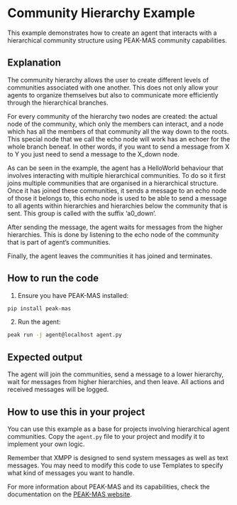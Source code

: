 # Community Hierarchy Example

This example demonstrates how to create an agent that interacts with a hierarchical community structure using PEAK-MAS community capabilities.

## Explanation

The community hierarchy allows the user to create different levels of communities associated with one another. This does not only allow your agents to organize themselves but also to communicate more efficiently through the hierarchical branches.

For every community of the hierarchy two nodes are created: the actual node of the community, which only the members can interact, and a node which has all the members of that community all the way down to the roots. This special node that we call the echo node will work has an echoer for the whole branch beneaf. In other words, if you want to send a message from X to Y you just need to send a message to the X_down node.

As can be seen in the example, the agent has a HelloWorld behaviour that involves interacting with multiple hierarchical communities. To do so it first joins multiple communities that are organised in a hierarchical structure. Once it has joined these communities, it sends a message to an echo node of those it belongs to, this echo node is used to be able to send a message to all agents within hierarchies and hierarchies below the community that is sent. This group is called with the suffix ‘a0_down’.

After sending the message, the agent waits for messages from the higher hierarchies. This is done by listening to the echo node of the community that is part of agent’s communities.

Finally, the agent leaves the communities it has joined and terminates.

## How to run the code

1. Ensure you have PEAK-MAS installed:

```bash
pip install peak-mas
```

2. Run the agent:

```bash
peak run -j agent@localhost agent.py
```

## Expected output

The agent will join the communities, send a message to a lower hierarchy, wait for messages from higher hierarchies, and then leave. All actions and received messages will be logged.

## How to use this in your project

You can use this example as a base for projects involving hierarchical agent communities. Copy the `agent.py` file to your project and modify it to implement your own logic.

Remember that XMPP is designed to send system messages as well as text messages. You may need to modify this code to use Templates to specify what kind of messages you want to handle.

For more information about PEAK-MAS and its capabilities, check the documentation on the [PEAK-MAS website](https://gecad-group.github.io/peak-mas/).